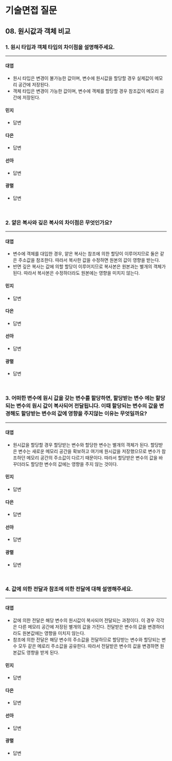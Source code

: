 # 기술면접 질문

## 08. 원시값과 객체 비교

### 1. 원시 타입과 객체 타입의 차이점을 설명해주세요.

<hr>

#### 대엽

- 원시 타입은 변경이 불가능한 값이며, 변수에 원시값을 할당할 경우 실제값이 메모리 공간에 저장된다.
- 객체 타입은 변경이 가능한 값이며, 변수에 객체를 할당할 경우 참조값이 메모리 공간에 저장된다.

#### 민지

- 답변

#### 다은

- 답변

#### 선아

- 답변

#### 광렬

- 답변

<br>

### 2. 얕은 복사와 깊은 복사의 차이점은 무엇인가요?

<hr>

#### 대엽

- 변수에 객체를 대입한 경우, 얕은 복사는 참조에 의한 할당이 이루어지므로 둘은 같은 주소값을 참조한다. 따라서 복사한 값을 수정하면 원본의 값이 영향을 받는다.
- 반면 깊은 복사는 값에 의할 할당이 이루어지므로 복사본은 원본과는 별개의 객체가 된다. 따라서 복사본은 수정하더라도 원본에는 영향을 미치지 않는다.

#### 민지

- 답변

#### 다은

- 답변

#### 선아

- 답변

#### 광렬

- 답변

<br>

### 3. 어떠한 변수에 원시 값을 갖는 변수를 할당하면, 할당받는 변수 에는 할당되는 변수의 원시 값이 복사되어 전달됩니다. 이때 할당되는 변수의 값을 변경해도 할당받는 변수의 값에 영향을 주지않는 이유는 무엇일까요?

<hr>

#### 대엽

- 원시값을 할당할 경우 할당받는 변수와 할당한 변수는 별개의 객체가 된다. 할당받은 변수는 새로운 메모리 공간을 확보하고 여기에 원시값을 저장했으므로 변수가 참조하던 메모리 공간의 주소값이 다르기 때문이다. 따라서 할당받은 변수의 값을 바꾸더라도 할당한 변수의 값에는 영향을 주지 않는 것이다.

#### 민지

- 답변

#### 다은

- 답변

#### 선아

- 답변

#### 광렬

- 답변

<br>

### 4. 값에 의한 전달과 참조에 의한 전달에 대해 설명해주세요.

<hr>

#### 대엽

- 값에 의한 전달은 해당 변수의 원시값이 복사되어 전달되는 과정이다. 이 경우 각각은 다른 메모리 공간에 저장된 별개의 값을 가진다. 전달받은 변수의 값을 변경하더라도 원본값에는 영향을 미치지 않는다.
- 참조에 의한 전달은 해당 변수의 주소값을 전달하므로 할당받는 변수와 할당되는 변수 모두 같은 메로리 주소값을 공유한다. 따라서 전달받은 변수의 값을 변경하면 원본값도 영향을 받게 된다.

#### 민지

- 답변

#### 다은

- 답변

#### 선아

- 답변

#### 광렬

- 답변
